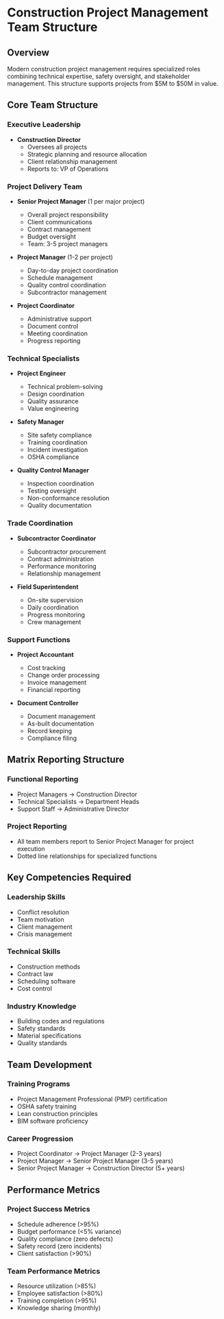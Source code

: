 # Construction Project Management Team Structure

## Overview
Modern construction project management requires specialized roles combining technical expertise, safety oversight, and stakeholder management. This structure supports projects from $5M to $50M in value.

## Core Team Structure

### Executive Leadership
- **Construction Director**
  - Oversees all projects
  - Strategic planning and resource allocation
  - Client relationship management
  - Reports to: VP of Operations

### Project Delivery Team
- **Senior Project Manager** (1 per major project)
  - Overall project responsibility
  - Client communications
  - Contract management
  - Budget oversight
  - Team: 3-5 project managers

- **Project Manager** (1-2 per project)
  - Day-to-day project coordination
  - Schedule management
  - Quality control coordination
  - Subcontractor management

- **Project Coordinator**
  - Administrative support
  - Document control
  - Meeting coordination
  - Progress reporting

### Technical Specialists
- **Project Engineer**
  - Technical problem-solving
  - Design coordination
  - Quality assurance
  - Value engineering

- **Safety Manager**
  - Site safety compliance
  - Training coordination
  - Incident investigation
  - OSHA compliance

- **Quality Control Manager**
  - Inspection coordination
  - Testing oversight
  - Non-conformance resolution
  - Quality documentation

### Trade Coordination
- **Subcontractor Coordinator**
  - Subcontractor procurement
  - Contract administration
  - Performance monitoring
  - Relationship management

- **Field Superintendent**
  - On-site supervision
  - Daily coordination
  - Progress monitoring
  - Crew management

### Support Functions
- **Project Accountant**
  - Cost tracking
  - Change order processing
  - Invoice management
  - Financial reporting

- **Document Controller**
  - Document management
  - As-built documentation
  - Record keeping
  - Compliance filing

## Matrix Reporting Structure

### Functional Reporting
- Project Managers → Construction Director
- Technical Specialists → Department Heads
- Support Staff → Administrative Director

### Project Reporting
- All team members report to Senior Project Manager for project execution
- Dotted line relationships for specialized functions

## Key Competencies Required

### Leadership Skills
- Conflict resolution
- Team motivation
- Client management
- Crisis management

### Technical Skills
- Construction methods
- Contract law
- Scheduling software
- Cost control

### Industry Knowledge
- Building codes and regulations
- Safety standards
- Material specifications
- Quality standards

## Team Development

### Training Programs
- Project Management Professional (PMP) certification
- OSHA safety training
- Lean construction principles
- BIM software proficiency

### Career Progression
- Project Coordinator → Project Manager (2-3 years)
- Project Manager → Senior Project Manager (3-5 years)
- Senior Project Manager → Construction Director (5+ years)

## Performance Metrics

### Project Success Metrics
- Schedule adherence (>95%)
- Budget performance (<5% variance)
- Quality compliance (zero defects)
- Safety record (zero incidents)
- Client satisfaction (>90%)

### Team Performance Metrics
- Resource utilization (>85%)
- Employee satisfaction (>80%)
- Training completion (>95%)
- Knowledge sharing (monthly)